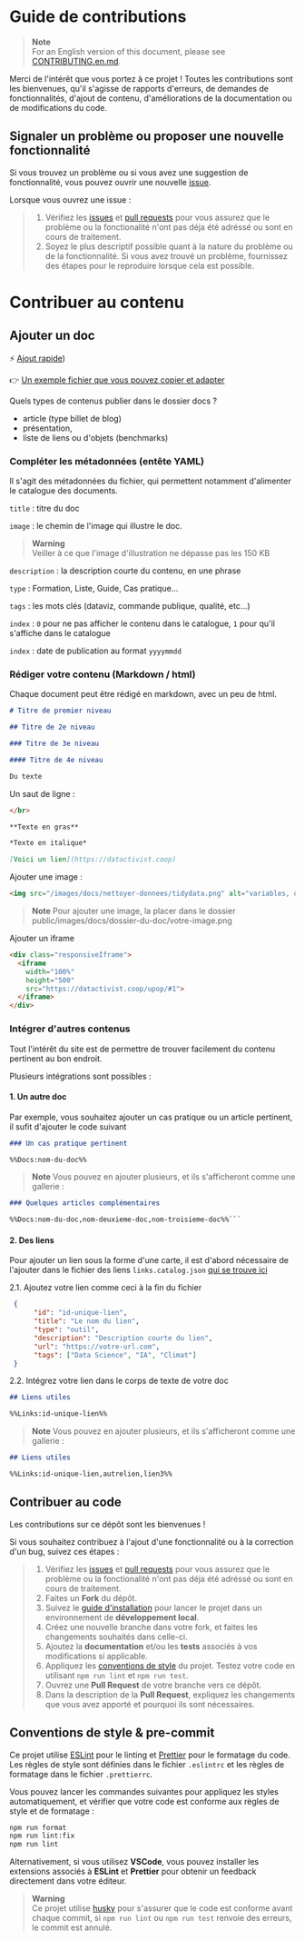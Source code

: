# Guide de contributions

> **Note**  
> For an English version of this document, please see [CONTRIBUTING.en.md](/CONTRIBUTING.en.md).

Merci de l'intérêt que vous portez à ce projet ! Toutes les contributions sont les bienvenues, qu'il s'agisse de rapports d'erreurs, de demandes de fonctionnalités, d'ajout de contenu, d'améliorations de la documentation ou de modifications du code.

## Signaler un problème ou proposer une nouvelle fonctionnalité

Si vous trouvez un problème ou si vous avez une suggestion de fonctionnalité, vous pouvez ouvrir une nouvelle [issue](https://github.com/datactivist/nextjs-doc/issues/new).

Lorsque vous ouvrez une issue :

> 1. Vérifiez les [issues](https://github.com/datactivist/nextjs-doc/issues) et [pull requests](https://github.com/datactivist/nextjs-doc/pulls) pour vous assurez que le problème ou la fonctionalité n'ont pas déja été adréssé ou sont en cours de traitement.
> 2. Soyez le plus descriptif possible quant à la nature du problème ou de la fonctionnalité. Si vous avez trouvé un problème, fournissez des étapes pour le reproduire lorsque cela est possible.

# Contribuer au contenu

## Ajouter un doc 

⚡️ [Ajout rapide](https://github.com/datactivist/nextjs-doc/new/main/posts/docs/filename=nom-du-doc.md))

👉 [Un exemple fichier que vous pouvez copier et adapter](https://raw.githubusercontent.com/datactivist/nextjs-doc/main/posts/docs/demo-doc.md)

Quels types de contenus publier dans le dossier docs ?
- article (type billet de blog) 
- présentation, 
- liste de liens ou d'objets (benchmarks)

### Compléter les métadonnées (entête YAML)

Il s'agit des métadonnées du fichier, qui permettent notamment d'alimenter le catalogue des documents.

```title``` : titre du doc

```image``` : le chemin de l'image qui illustre le doc. 
> **Warning**  
> Veiller à ce que l'image d'illustration ne dépasse pas les 150 KB

```description``` : la description courte du contenu, en une phrase

```type``` : Formation, Liste, Guide, Cas pratique...

```tags``` : les mots clés (dataviz, commande publique, qualité, etc...)

```index``` : ```0``` pour ne pas afficher le contenu dans le catalogue, ```1``` pour qu'il s'affiche dans le catalogue

```index``` : date de publication au format ```yyyymmdd```

### Rédiger votre contenu (Markdown / html)

Chaque document peut être rédigé en markdown, avec un peu de html.

```markdown
# Titre de premier niveau
```

```markdown
## Titre de 2e niveau
```

```markdown
### Titre de 3e niveau
```

```markdown
#### Titre de 4e niveau
```

```markdown
Du texte
```

Un saut de ligne : 

```html
</br>
```

```markdown
**Texte en gras**
```

```markdown
*Texte en italique*
```

```markdown
[Voici un lien](https://datactivist.coop)
```

Ajouter une image : 

```html
<img src="/images/docs/nettoyer-donnees/tidydata.png" alt="variables, observations, valeurs" width="800"/>
```
>**Note**
>Pour ajouter une image, la placer dans le dossier public/images/docs/dossier-du-doc/votre-image.png

Ajouter un iframe

```html
<div class="responsiveIframe">
  <iframe
    width="100%"
    height="500"
    src="https://datactivist.coop/upop/#1">
  </iframe>
</div>
```

### Intégrer d'autres contenus

Tout l'intérêt du site est de permettre de trouver facilement du contenu pertinent au bon endroit.

Plusieurs intégrations sont possibles :

#### 1. Un autre doc

Par exemple, vous souhaitez ajouter un cas pratique ou un article pertinent, il sufit d'ajouter le code suivant

```markdown
### Un cas pratique pertinent

%%Docs:nom-du-doc%%
```
>**Note**
>Vous pouvez en ajouter plusieurs, et ils s'afficheront comme une gallerie :

```markdown
### Quelques articles complémentaires

%%Docs:nom-du-doc,nom-deuxieme-doc,nom-troisieme-doc%%```
```

#### 2. Des liens

Pour ajouter un lien sous la forme d'une carte, il est d'abord nécessaire de l'ajouter dans le fichier des liens ```links.catalog.json``` [qui se trouve ici](https://github.com/datactivist/nextjs-doc/blob/main/public/sitedata/links-catalog.json)

2.1. Ajoutez votre lien comme ceci à la fin du fichier

```json
 {
      "id": "id-unique-lien",
      "title": "Le nom du lien",
      "type": "outil",
      "description": "Description courte du lien",
      "url": "https://votre-url.com",
      "tags": ["Data Science", "IA", "Climat"]
 }
 ```
 
2.2. Intégrez votre lien dans le corps de texte de votre doc

```markdown
## Liens utiles

%%Links:id-unique-lien%%
```
>**Note**
>Vous pouvez en ajouter plusieurs, et ils s'afficheront comme une gallerie :

```markdown
## Liens utiles

%%Links:id-unique-lien,autrelien,lien3%%
```

## Contribuer au code

Les contributions sur ce dépôt sont les bienvenues !

Si vous souhaitez contribuez à l'ajout d'une fonctionnalité ou à la correction d'un bug, suivez ces étapes :

> 1. Vérifiez les [issues](https://github.com/datactivist/nextjs-doc/issues) et [pull requests](https://github.com/datactivist/nextjs-doc/pulls) pour vous assurez que le problème ou la fonctionalité n'ont pas déja été adréssé ou sont en cours de traitement.
> 2. Faites un **Fork** du dépôt.
> 3. Suivez le [guide d'installation](/INSTALL.md) pour lancer le projet dans un environnement de **développement local**.
> 4. Créez une nouvelle branche dans votre fork, et faites les changements souhaités dans celle-ci.
> 5. Ajoutez la **documentation** et/ou les **tests** associés à vos modifications si applicable.
> 6. Appliquez les [conventions de style](#conventions-de-style) du projet. Testez votre code en utilisant `npm run lint` et `npm run test`.
> 7. Ouvrez une **Pull Request** de votre branche vers ce dépôt.
> 8. Dans la description de la **Pull Request**, expliquez les changements que vous avez apporté et pourquoi ils sont nécessaires.

## Conventions de style & pre-commit

Ce projet utilise [ESLint](https://eslint.org/) pour le linting et [Prettier](https://prettier.io/) pour le formatage du code. Les règles de style sont définies dans le fichier `.eslintrc` et les règles de formatage dans le fichier `.prettierrc`.

Vous pouvez lancer les commandes suivantes pour appliquez les styles automatiquement, et vérifier que votre code est conforme aux règles de style et de formatage :

```bash
npm run format
npm run lint:fix
npm run lint
```

Alternativement, si vous utilisez **VSCode**, vous pouvez installer les extensions associés à **ESLint** et **Prettier** pour obtenir un feedback directement dans votre éditeur.

> **Warning**  
> Ce projet utilise [husky](https://www.npmjs.com/package/husky) pour s'assurer que le code est conforme avant chaque commit, si `npm run lint` ou `npm run test` renvoie des erreurs, le commit est annulé.
